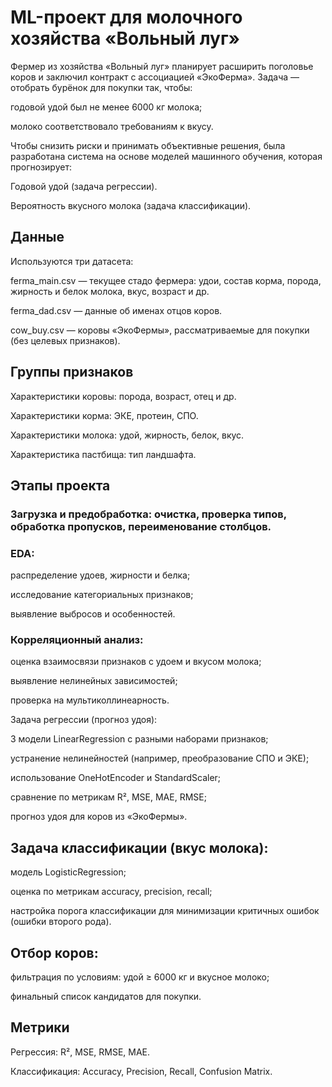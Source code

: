 # ML-проект для молочного хозяйства «Вольный луг»

Фермер из хозяйства «Вольный луг» планирует расширить поголовье коров и заключил контракт с ассоциацией «ЭкоФерма».
Задача — отобрать бурёнок для покупки так, чтобы:

годовой удой был не менее 6000 кг молока;

молоко соответствовало требованиям к вкусу.

Чтобы снизить риски и принимать объективные решения, была разработана система на основе моделей машинного обучения, которая прогнозирует:

Годовой удой (задача регрессии).

Вероятность вкусного молока (задача классификации).

## Данные

Используются три датасета:

ferma_main.csv — текущее стадо фермера: удои, состав корма, порода, жирность и белок молока, вкус, возраст и др.

ferma_dad.csv — данные об именах отцов коров.

cow_buy.csv — коровы «ЭкоФермы», рассматриваемые для покупки (без целевых признаков).

## Группы признаков

Характеристики коровы: порода, возраст, отец и др.

Характеристики корма: ЭКЕ, протеин, СПО.

Характеристики молока: удой, жирность, белок, вкус.

Характеристика пастбища: тип ландшафта.

## Этапы проекта

### Загрузка и предобработка: очистка, проверка типов, обработка пропусков, переименование столбцов.

### EDA:

распределение удоев, жирности и белка;

исследование категориальных признаков;

выявление выбросов и особенностей.

### Корреляционный анализ:

оценка взаимосвязи признаков с удоем и вкусом молока;

выявление нелинейных зависимостей;

проверка на мультиколлинеарность.

Задача регрессии (прогноз удоя):

3 модели LinearRegression с разными наборами признаков;

устранение нелинейностей (например, преобразование СПО и ЭКЕ);

использование OneHotEncoder и StandardScaler;

сравнение по метрикам R², MSE, MAE, RMSE;

прогноз удоя для коров из «ЭкоФермы».

## Задача классификации (вкус молока):

модель LogisticRegression;

оценка по метрикам accuracy, precision, recall;

настройка порога классификации для минимизации критичных ошибок (ошибки второго рода).

## Отбор коров:

фильтрация по условиям: удой ≥ 6000 кг и вкусное молоко;

финальный список кандидатов для покупки.

## Метрики

Регрессия: R², MSE, RMSE, MAE.

Классификация: Accuracy, Precision, Recall, Confusion Matrix.
